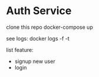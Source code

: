 # Auth Service

clone this repo
docker-compose up

see logs:
docker logs -f -t <container-name>

list feature:
- signup new user
- login
